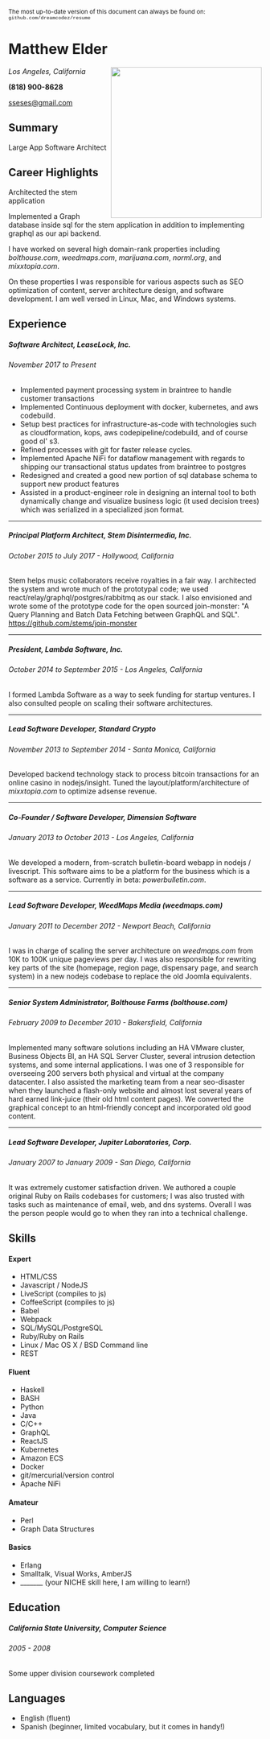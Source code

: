 <div class="print-only" style="font-size:smaller">The most up-to-date version of this document can always be found on: <span style="font-family:courier;font-size:smaller">github.com/dreamcodez/resume</span></div>

# Matthew Elder

<img style="float:right" width="300" src="https://i.imgur.com/7IxYT2p.jpg">

*Los Angeles, California*

**(818) 900-8628**

sseses@gmail.com

## Summary
Large App Software Architect

## Career Highlights
Architected the stem application

Implemented a Graph database inside sql for the stem application in addition to implementing graphql as our api backend.

I have worked on several high domain-rank properties including _bolthouse.com_, _weedmaps.com_, _marijuana.com_, _norml.org_, and _mixxtopia.com_.

On these properties I was responsible for various aspects such as SEO optimization of content, server architecture design, and software development. I am well versed in Linux, Mac, and Windows systems.

## Experience
##### Software Architect, LeaseLock, Inc.
###### November 2017 to Present
 * Implemented payment processing system in braintree to handle customer transactions
 * Implemented Continuous deployment with docker, kubernetes, and aws codebuild.
 * Setup best practices for infrastructure-as-code with technologies such as cloudformation, kops, aws codepipeline/codebuild, and of course good ol' s3.
 * Refined processes with git for faster release cycles.
 * Implemented Apache NiFi for dataflow management with regards to shipping our transactional status updates from braintree to postgres
 * Redesigned and created a good new portion of sql database schema to support new product features
 * Assisted in a product-engineer role in designing an internal tool to both dynamically change and visualize business logic (it used decision trees) which was serialized in a specialized json format.
***
##### Principal Platform Architect, Stem Disintermedia, Inc.
###### October 2015 to July 2017 - Hollywood, California
Stem helps music collaborators receive royalties in a fair way. I architected the system and wrote much of the prototypal code; we used react/relay/graphql/postgres/rabbitmq as our stack. I also envisioned and wrote some of the prototype code for the open sourced join-monster: "A Query Planning and Batch Data Fetching between GraphQL and SQL".
https://github.com/stems/join-monster
***
##### President, Lambda Software, Inc.
###### October 2014 to September 2015 - Los Angeles, California
I formed Lambda Software as a way to seek funding for startup ventures. I also consulted people on scaling their software architectures.
***
##### Lead Software Developer, Standard Crypto
###### November 2013 to September 2014 - Santa Monica, California
Developed backend technology stack to process bitcoin transactions for an online casino in nodejs/insight. Tuned the layout/platform/architecture of *mixxtopia.com* to optimize adsense revenue.
***
##### Co-Founder / Software Developer, Dimension Software
###### January 2013 to October 2013 - Los Angeles, California
We developed a modern, from-scratch bulletin-board webapp in nodejs / livescript. This software aims to be a platform for the business which is a software as a service. Currently in beta: _powerbulletin.com_.
***
##### Lead Software Developer, WeedMaps Media (_weedmaps.com_)
###### January 2011 to December 2012 - Newport Beach, California
I was in charge of scaling the server architecture on _weedmaps.com_ from 10K to 100K unique pageviews per day. I was also responsible for rewriting key parts of the site (homepage, region page, dispensary page, and search system) in a new nodejs codebase to replace the old Joomla equivalents.
***
##### Senior System Administrator, Bolthouse Farms (_bolthouse.com_)
###### February 2009 to December 2010 - Bakersfield, California
Implemented many software solutions including an HA VMware cluster, Business Objects BI, an HA SQL Server Cluster, several intrusion detection systems, and some internal applications. I was one of 3 responsible for overseeing 200 servers both physical and virtual at the company datacenter. I also assisted the marketing team from a near seo-disaster when they launched a flash-only website and almost lost several years of hard earned link-juice (their old html content pages). We converted the graphical concept to an html-friendly concept and incorporated old good content.
***
##### Lead Software Developer, Jupiter Laboratories, Corp.
###### January 2007 to January 2009 - San Diego, California
It was extremely customer satisfaction driven. We authored a couple original Ruby on Rails codebases for customers; I was also trusted with tasks such as maintenance of email, web, and dns systems. Overall I was the person people would go to when they ran into a technical challenge.



## Skills

#### Expert
 * HTML/CSS
 * Javascript / NodeJS
 * LiveScript (compiles to js)
 * CoffeeScript (compiles to js)
 * Babel
 * Webpack
 * SQL/MySQL/PostgreSQL
 * Ruby/Ruby on Rails
 * Linux / Mac OS X / BSD Command line
 * REST
#### Fluent
 * Haskell
 * BASH
 * Python
 * Java
 * C/C++
 * GraphQL
 * ReactJS
 * Kubernetes
 * Amazon ECS
 * Docker
 * git/mercurial/version control
 * Apache NiFi
#### Amateur
 * Perl
 * Graph Data Structures
#### Basics
 * Erlang
 * Smalltalk, Visual Works, AmberJS
 * _______ (your NICHE skill here, I am willing to learn!)

## Education
##### California State University, Computer Science
###### 2005 - 2008
Some upper division coursework completed


## Languages

* English (fluent)
* Spanish (beginner, limited vocabulary, but it comes in handy!)
